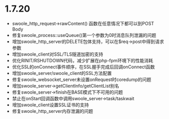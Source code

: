 # 1.7.20

* swoole_http_request->rawContent() 函数在任意情况下都可以到POST Body
* 修复swoole_process::useQueue()第一个参数为0时消息队列泄漏的问题
* 增加swoole_http_server的DELETE包体支持，可以在$req->post中得到请求参数
* 增加swoole_client对SSL/TLS隧道加密的支持
* 优化RINIT/RSHUTDOWN代码，减少扩展在php-fpm环境下的性能消耗
* 优化SSL的onConnect事件顺序，在SSL握手完成后回调onConnect函数
* 增加swoole_server/swoole_client的SSL方法配置
* 修复swoole_websocket_server未设置onRequest时coredump的问题
* 增加swoole_server->getClientInfo/getClientList别名
* 修复swoole_server->finish在BASE模式下不可用的问题
* 禁止在onStart回调函数中调用swoole_server->task/taskwait
* 增加swoole_client设置SSL证书的支持
* 修复swoole_http_server内存泄漏的问题

